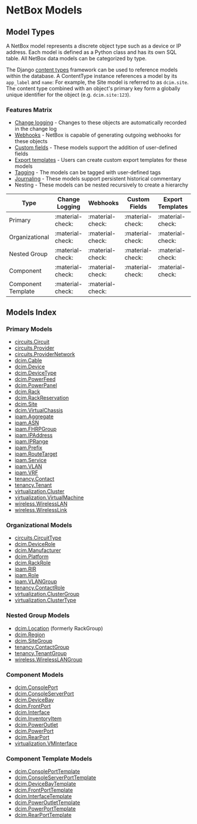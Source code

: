 # NetBox Models

## Model Types

A NetBox model represents a discrete object type such as a device or IP address. Each model is defined as a Python class and has its own SQL table. All NetBox data models can be categorized by type.

The Django [content types](https://docs.djangoproject.com/en/stable/ref/contrib/contenttypes/) framework can be used to reference models within the database. A ContentType instance references a model by its `app_label` and `name`: For example, the Site model is referred to as `dcim.site`. The content type combined with an object's primary key form a globally unique identifier for the object (e.g. `dcim.site:123`).

### Features Matrix

* [Change logging](../additional-features/change-logging.md) - Changes to these objects are automatically recorded in the change log
* [Webhooks](../additional-features/webhooks.md) - NetBox is capable of generating outgoing webhooks for these objects
* [Custom fields](../customization/custom-fields.md) - These models support the addition of user-defined fields
* [Export templates](../customization/export-templates.md) - Users can create custom export templates for these models
* [Tagging](../models/extras/tag.md) - The models can be tagged with user-defined tags
* [Journaling](../additional-features/journaling.md) - These models support persistent historical commentary
* Nesting - These models can be nested recursively to create a hierarchy

| Type               | Change Logging   | Webhooks         | Custom Fields    | Export Templates | Tags             | Journaling       | Nesting          |
| ------------------ | ---------------- | ---------------- |------------------| ---------------- | ---------------- | ---------------- | ---------------- |
| Primary            | :material-check: | :material-check: | :material-check: | :material-check: | :material-check: | :material-check: |                  |
| Organizational     | :material-check: | :material-check: | :material-check: | :material-check: | :material-check: |                  |                  |
| Nested Group       | :material-check: | :material-check: | :material-check: | :material-check: | :material-check: |                  | :material-check: |
| Component          | :material-check: | :material-check: | :material-check: | :material-check: | :material-check: |                  |                  |
| Component Template | :material-check: | :material-check: |                  |                  |                  |                  |                  |

## Models Index

### Primary Models

* [circuits.Circuit](../models/circuits/circuit.md)
* [circuits.Provider](../models/circuits/provider.md)
* [circuits.ProviderNetwork](../models/circuits/providernetwork.md)
* [dcim.Cable](../models/dcim/cable.md)
* [dcim.Device](../models/dcim/device.md)
* [dcim.DeviceType](../models/dcim/devicetype.md)
* [dcim.PowerFeed](../models/dcim/powerfeed.md)
* [dcim.PowerPanel](../models/dcim/powerpanel.md)
* [dcim.Rack](../models/dcim/rack.md)
* [dcim.RackReservation](../models/dcim/rackreservation.md)
* [dcim.Site](../models/dcim/site.md)
* [dcim.VirtualChassis](../models/dcim/virtualchassis.md)
* [ipam.Aggregate](../models/ipam/aggregate.md)
* [ipam.ASN](../models/ipam/asn.md)
* [ipam.FHRPGroup](../models/ipam/fhrpgroup.md)
* [ipam.IPAddress](../models/ipam/ipaddress.md)
* [ipam.IPRange](../models/ipam/iprange.md)
* [ipam.Prefix](../models/ipam/prefix.md)
* [ipam.RouteTarget](../models/ipam/routetarget.md)
* [ipam.Service](../models/ipam/service.md)
* [ipam.VLAN](../models/ipam/vlan.md)
* [ipam.VRF](../models/ipam/vrf.md)
* [tenancy.Contact](../models/tenancy/contact.md)
* [tenancy.Tenant](../models/tenancy/tenant.md)
* [virtualization.Cluster](../models/virtualization/cluster.md)
* [virtualization.VirtualMachine](../models/virtualization/virtualmachine.md)
* [wireless.WirelessLAN](../models/wireless/wirelesslan.md)
* [wireless.WirelessLink](../models/wireless/wirelesslink.md)

### Organizational Models

* [circuits.CircuitType](../models/circuits/circuittype.md)
* [dcim.DeviceRole](../models/dcim/devicerole.md)
* [dcim.Manufacturer](../models/dcim/manufacturer.md)
* [dcim.Platform](../models/dcim/platform.md)
* [dcim.RackRole](../models/dcim/rackrole.md)
* [ipam.RIR](../models/ipam/rir.md)
* [ipam.Role](../models/ipam/role.md)
* [ipam.VLANGroup](../models/ipam/vlangroup.md)
* [tenancy.ContactRole](../models/tenancy/contactrole.md)
* [virtualization.ClusterGroup](../models/virtualization/clustergroup.md)
* [virtualization.ClusterType](../models/virtualization/clustertype.md)

### Nested Group Models

* [dcim.Location](../models/dcim/location.md) (formerly RackGroup)
* [dcim.Region](../models/dcim/region.md)
* [dcim.SiteGroup](../models/dcim/sitegroup.md)
* [tenancy.ContactGroup](../models/tenancy/contactgroup.md)
* [tenancy.TenantGroup](../models/tenancy/tenantgroup.md)
* [wireless.WirelessLANGroup](../models/wireless/wirelesslangroup.md)

### Component Models

* [dcim.ConsolePort](../models/dcim/consoleport.md)
* [dcim.ConsoleServerPort](../models/dcim/consoleserverport.md)
* [dcim.DeviceBay](../models/dcim/devicebay.md)
* [dcim.FrontPort](../models/dcim/frontport.md)
* [dcim.Interface](../models/dcim/interface.md)
* [dcim.InventoryItem](../models/dcim/inventoryitem.md)
* [dcim.PowerOutlet](../models/dcim/poweroutlet.md)
* [dcim.PowerPort](../models/dcim/powerport.md)
* [dcim.RearPort](../models/dcim/rearport.md)
* [virtualization.VMInterface](../models/virtualization/vminterface.md)

### Component Template Models

* [dcim.ConsolePortTemplate](../models/dcim/consoleporttemplate.md)
* [dcim.ConsoleServerPortTemplate](../models/dcim/consoleserverporttemplate.md)
* [dcim.DeviceBayTemplate](../models/dcim/devicebaytemplate.md)
* [dcim.FrontPortTemplate](../models/dcim/frontporttemplate.md)
* [dcim.InterfaceTemplate](../models/dcim/interfacetemplate.md)
* [dcim.PowerOutletTemplate](../models/dcim/poweroutlettemplate.md)
* [dcim.PowerPortTemplate](../models/dcim/powerporttemplate.md)
* [dcim.RearPortTemplate](../models/dcim/rearporttemplate.md)

